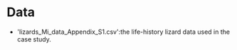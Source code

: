 # **Data**
- 'lizards_Mi_data_Appendix_S1.csv':the life-history lizard data used in the case study.
